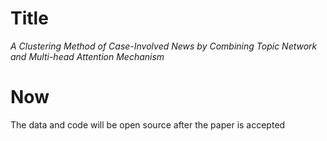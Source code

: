 # Title
*A Clustering Method of Case-Involved News by Combining Topic Network and Multi-head Attention Mechanism*
# Now
The data and code will be open source after the paper is accepted